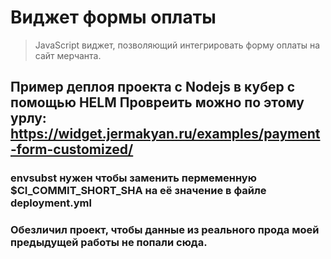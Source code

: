 # Виджет формы оплаты

> JavaScript виджет, позволяющий интегрировать форму оплаты на сайт мерчанта.
## Пример деплоя проекта c Nodejs в кубер c помощью HELM Провреить можно по этому урлу: https://widget.jermakyan.ru/examples/payment-form-customized/
### envsubst нужен чтобы заменить пермеменную $CI_COMMIT_SHORT_SHA на её значение в файле deployment.yml

### Обезличил проект, чтобы данные из реального прода моей предыдущей работы не попали сюда. 
